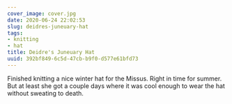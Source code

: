 ```yaml
---
cover_image: cover.jpg
date: 2020-06-24 22:02:53
slug: deidres-juneuary-hat
tags:
- knitting
- hat
title: Deidre's Juneuary Hat
uuid: 392bf849-6c5d-47cb-b9f0-d577e61bfd73
---
```


Finished knitting a nice winter hat for the Missus. Right in time for summer. But at least she got a couple days where
it was cool enough to wear the hat without sweating to death.